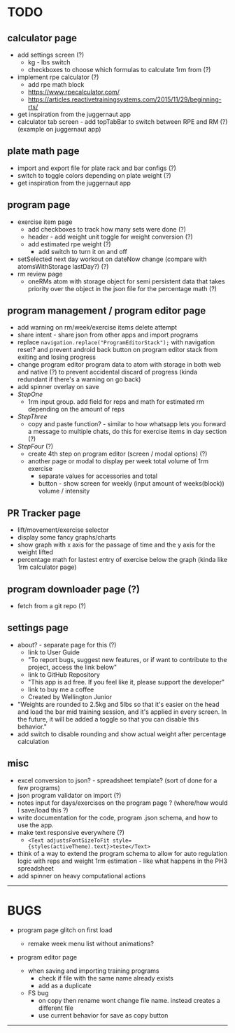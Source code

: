 # TODO

## calculator page
  - add settings screen (?)
    - kg - lbs switch
    - checkboxes to choose which formulas to calculate 1rm from (?)
  - implement rpe calculator (?)
    - add rpe math block
    - https://www.rpecalculator.com/
    - https://articles.reactivetrainingsystems.com/2015/11/29/beginning-rts/
  - get inspiration from the juggernaut app
  - calculator tab screen - add topTabBar to switch between RPE and RM (?) (example on juggernaut app)

## plate math page
  - import and export file for plate rack and bar configs (?)
  - switch to toggle colors depending on plate weight (?)
  - get inspiration from the juggernaut app

## program page
  - exercise item page
    - add checkboxes to track how many sets were done (?)
    - header - add weight unit toggle for weight conversion (?)
    - add estimated rpe weight (?)
      - add switch to turn it on and off
  - setSelected next day workout on dateNow change (compare with atomsWithStorage lastDay?) (?)
  - rm review page
    - oneRMs atom with storage object for semi persistent data that takes priority over the object in the json file for the percentage math (?)

## program management / program editor page
  - add warning on rm/week/exercise items delete attempt
  - share intent - share json from other apps and import programs
  - replace `navigation.replace("ProgramEditorStack");` with navigation reset? and prevent android back button on program editor stack from exiting and losing progress
  - change program editor program data to atom with storage in both web and native (?) to prevent accidental discard of progress (kinda redundant if there's a warning on go back)
  - add spinner overlay on save
  - *StepOne*
    - 1rm input group. add field for reps and math for estimated rm depending on the amount of reps
  - *StepThree*
    - copy and paste function? - similar to how whatsapp lets you forward a message to multiple chats, do this for exercise items in day section (?)
  - *StepFour* (?)
    - create 4th step on program editor (screen / modal options) (?)
    - another page or modal to display per week total volume of 1rm exercise
      - separate values for accessories and total
      - button - show screen for weekly (input amount of weeks(block)) volume / intensity

## PR Tracker page
  - lift/movement/exercise selector
  - display some fancy graphs/charts
  - show graph with x axis for the passage of time and the y axis for the weight lifted
  - percentage math for lastest entry of exercise below the graph (kinda like 1rm calculator page)

## program downloader page (?)
  - fetch from a git repo (?)

## settings page
  - about? - separate page for this (?)
    - link to User Guide
    - "To report bugs, suggest new features, or if want to contribute to the project, access the link below"
    - link to GitHub Repository
    - "This app is ad free. If you feel like it, please support the developer"
    - link to buy me a coffee
    - Created by Wellington Junior
  - "Weights are rounded to 2.5kg and 5lbs so that it's easier on the head and load the bar mid training session, and it's applied in every screen. In the future, it will be added a toggle so that you can disable this behavior."
  - add switch to disable rounding and show actual weight after percentage calculation

## misc
  - excel conversion to json? - spreadsheet template? (sort of done for a few programs)
  - json program validator on import (?)
  - notes input for days/exercises on the program page ? (where/how would I save/load this ?)
  - write documentation for the code, program .json schema, and how to use the app.
  - make text responsive everywhere (?)
    - `<Text adjustsFontSizeToFit style={styles(activeTheme).text}>teste</Text>`
  - think of a way to extend the program schema to allow for auto regulation logic with reps and weight 1rm estimation - like what happens in the PH3 spreadsheet
  - add spinner on heavy computational actions

---

# BUGS

- program page glitch on first load
  - remake week menu list without animations?

- program editor page
  - when saving and importing training programs
    - check if file with the same name already exists
    - add as a duplicate
  - FS bug
    - on copy then rename wont change file name. instead creates a different file
    - use current behavior for save as copy button


---
